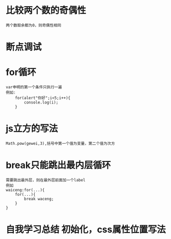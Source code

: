 # 比较两个数的奇偶性
    两个数取余都为0，则奇偶性相同

# 断点调试

# for循环
    var申明的第一个条件只执行一遍
    例如:
        for(alert"你好";i<5;i++){
            console.log(i);
        }

# js立方的写法
    Math.pow(gewei,3),括号中第一个值为变量，第二个值为次方

# break只能跳出最内层循环
    需要跳出最外层，则在最外层前面加一个label
    例如
    waiceng:for(...){
        for(...){
            break waceng;
        }
    }

# 自我学习总结 初始化，css属性位置写法
